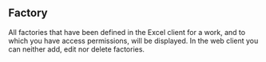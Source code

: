 ## Factory

All factories that have been defined in the Excel client for a work, and to which you have access permissions, will be displayed. In the web client you can neither add, edit nor delete factories.

